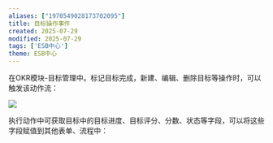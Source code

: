 ```yaml
---
aliases: ["1970549028173702095"]
title: 目标操作事件
created: 2025-07-29
modified: 2025-07-29
tags: ['ESB中心']
theme: ESB中心
---
```


在OKR模块-目标管理中。标记目标完成，新建、编辑、删除目标等操作时，可以触发该动作流：

![](https://myhelpdoc.oss-cn-heyuan.aliyuncs.com/mdimages/68c8c3fd39899684cd2cf51de6338d6a.jpg)

执行动作中可获取目标中的目标进度、目标评分、分数、状态等字段，可以将这些字段赋值到其他表单、流程中：

